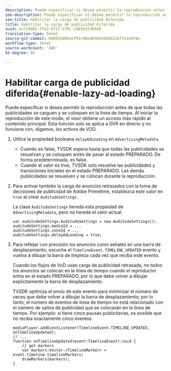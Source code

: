 ```yaml
---
description: Puede especificar si desea permitir la reproducción antes de que todas las publicidades se carguen y se coloquen en la línea de tiempo. Al iniciar la reproducción de este modo, el visor obtiene un acceso más rápido al contenido principal. Esta función solo se aplica a DVR en directo y no funciona con, digamos, los activos de VOD.
seo-description: Puede especificar si desea permitir la reproducción antes de que todas las publicidades se carguen y se coloquen en la línea de tiempo. Al iniciar la reproducción de este modo, el visor obtiene un acceso más rápido al contenido principal. Esta función solo se aplica a DVR en directo y no funciona con, digamos, los activos de VOD.
seo-title: Habilitar la carga de publicidad diferida
title: Habilitar la carga de publicidad diferida
uuid: ac7c8801-7fa2-4f17-b79c-c603b3236948
translation-type: tm+mt
source-git-commit: 040655d8ba5f91c98ed0584c08db226ffe1e0f4e
workflow-type: tm+mt
source-wordcount: '345'
ht-degree: 0%

---
```



# Habilitar carga de publicidad diferida{#enable-lazy-ad-loading}

Puede especificar si desea permitir la reproducción antes de que todas las publicidades se carguen y se coloquen en la línea de tiempo. Al iniciar la reproducción de este modo, el visor obtiene un acceso más rápido al contenido principal. Esta función solo se aplica a DVR en directo y no funciona con, digamos, los activos de VOD.

1. Utilice la propiedad booleana `delayAdLoading` en `AdvertisingMetadata`.

   * Cuando es false, TVSDK espera hasta que todas las publicidades se resuelvan y se coloquen antes de pasar al estado PREPARADO. De forma predeterminada, es false.
   * Cuando el valor es true, TVSDK solo resuelve las publicidades y transiciones iniciales en el estado PREPARADO. Las demás publicidades se resuelven y se colocan durante la reproducción.

1. Para activar también la carga de anuncios retrasados con la toma de decisiones de publicidad de Adobe Primetime, establezca este valor en `true` al crear `AuditudeSettings`.

   La clase `AuditudeSettings` hereda esta propiedad de `AdvertisingMetadata`, pero no hereda el valor actual.

   ```
   var auditudeSettings:AuditudeSettings = new AuditudeSettings(); 
   auditudeSettings.mediaId = ... 
   auditudeSettings.zoneId = ... 
   auditudeSettings.delayAdLoading = true;
   ```

1. Para reflejar con precisión los anuncios como señales en una barra de desplazamiento, escuche el `TimelineEvent`. `TIMELINE_UPDATED` evento y vuelva a dibujar la barra de limpieza cada vez que reciba este evento.

   Cuando los flujos de VoD usan carga de publicidad retrasada, no todos los anuncios se colocan en la línea de tiempo cuando el reproductor entra en el estado PREPARADO, por lo que debe volver a dibujar explícitamente la barra de desplazamiento.

   TVSDK optimiza el envío de este evento para minimizar el número de veces que debe volver a dibujar la barra de desplazamiento; por lo tanto, el número de eventos de línea de tiempo no está relacionado con el número de saltos de publicidad que se colocarán en la línea de tiempo. Por ejemplo: si tiene cinco pausas publicitarias, es posible que no reciba exactamente cinco eventos.

   ```
   mediaPlayer.addEventListener(TimelineEvent.TIMELINE_UPDATED, onTimelineUpdated); 
   // ... 
   function onTimelineUpdated(event:TimelineEvent):void { 
       // get markers 
       var markers:Vector.<TimelineMarker> = event.timeline.timelineMarkers; 
       drawMarkers(markers); 
   } 
   ```

